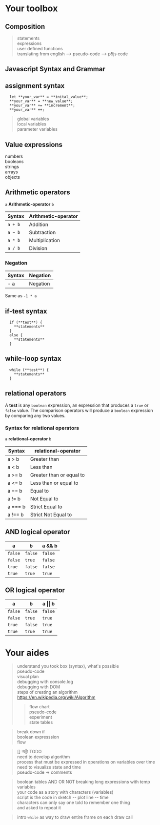 # Your toolbox

## Composition

> statements  
> expressions  
> user defined functions  
> translating from english --> pseudo-code --> p5js code  

## Javascript Syntax and Grammar

## assignment syntax

```
  let **your_var** = **inital_value**;  
  **your_var** = **new_value**;  
  **your_var** += **increment**;  
  **your_var** ++;  
```
> global variables  
> local variables  
> parameter variables  

## Value expressions

numbers  
booleans  
strings  
arrays  
objects  

## Arithmetic operators

`a` **Arithmetic-operator** `b`

| Syntax | Arithmetic-operator |
|---| ---- |
| `a + b` | Addition |
| `a − b` | Subtraction |
| `a * b` | Multiplication |
| `a / b` | Division |

### Negation

| Syntax | Negation |
|---| ---- |
| - a | Negation |

Same as `-1 * a`

## if-test syntax

<!-- ```
>`if (`**test**) `{`  
> **statements**
>`}`
``` -->

```
  if (**test**) {
    **statements**
  }
  else {
    **statements**
  }
```

## while-loop syntax

```
  while (**test**) {
    **statements**
  }
```

## relational operators

A **test** is any `boolean` expression, an expression that produces a `true` or `false` value. The comparison operators will produce a `boolean` expression by comparing any two values.

### Syntax for relational operators

`a` **relational-operator** `b`

| Syntax |   relational-operator |
|---| ---- |
| a > b | Greater than |
| a < b | Less than |
| a >= b | Greater than or equal to |
| a <= b | Less than or equal to |
| a == b | Equal to |
| a != b | Not Equal to |
| a === b | Strict Equal to  |
| a !== b | Strict Not Equal to  |


## AND logical operator

|  a   |   b |  a && b  |
| ---- | ---- | ----- |
| `false` | `false` | `false` |
| `false` | `true` | `false` |
| `true` | `false` | `false` |
| `true` | `true` | `true` |

## OR logical operator

|  a   |   b |  a &#124;&#124; b  |
| ---- | ---- | ----- |
| `false` | `false` | `false` |
| `false` | `true` | `true` |
| `true` | `false` | `true` |
| `true` | `true` | `true` |

# Your aides

> understand you took box (syntax), what's possible  
> pseudo-code  
> visual plan  
> debugging with console.log  
> debugging with DOM  
> steps of creating an algorithm  
> https://en.wikipedia.org/wiki/Algorithm  
>> flow chart  
>> pseudo-code  
>> experiment  
>> state tables   

> break down if  
> boolean expresssion  
> flow   
 
> [] !!@ TODO  
> need to develop algorithm   
> process that must be expressed in operations on variables over time  
> need to visualize state and time  
> pseudo-code -> comments  

> boolean tables AND OR NOT
> breaking long expressions with temp variables  
> your code as a story with characters (variables)   
> script is the code in sketch -- plot line -- time  
> characters can only say one told to remember one thing  
> and asked to repeat it  

> intro `while` as way to draw entire frame on each draw call  